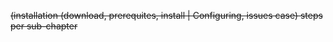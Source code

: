 <s>(installation (download, prerequites, install | Configuring, issues case)
steps per sub-chapter </s>